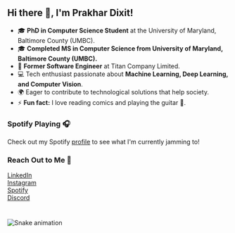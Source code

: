 <!DOCTYPE html>
<html lang="en">
<head>
  <meta charset="UTF-8">
  <meta name="viewport" content="width=device-width, initial-scale=1.0">
  <title>Prakhar Dixit</title>
</head>
<body>

  <h2>Hi there 👋, I'm Prakhar Dixit!</h2>

  <ul>
    <li>🎓 <strong>PhD in Computer Science Student</strong> at the University of Maryland, Baltimore County (UMBC).</li>
    <li>🎓 <strong>Completed MS in Computer Science from University of Maryland, Baltimore County (UMBC).</strong></li>
    <li>💼 <strong>Former Software Engineer</strong> at Titan Company Limited.</li>
    <li>💻 Tech enthusiast passionate about <strong>Machine Learning, Deep Learning, and Computer Vision</strong>.</li>
    <li>🌍 Eager to contribute to technological solutions that help society.</li>
    <li>⚡ <strong>Fun fact:</strong> I love reading comics and playing the guitar 🎸.</li>
  </ul>

  <h3>Spotify Playing 🎧</h3>
  <p>
    Check out my Spotify
    <a href="https://open.spotify.com/user/ozrpd6qx3u0qyxn5zppsuacdq">profile</a>
    to see what I'm currently jamming to!
  </p>

  <h3>Reach Out to Me 📝</h3>
  <div class="social-links">
    <a href="https://www.linkedin.com/in/prakhar-dixit-712751149/">LinkedIn</a><br>
    <a href="https://www.instagram.com/pdx972/">Instagram</a><br>
    <a href="https://open.spotify.com/user/ozrpd6qx3u0qyxn5zppsuacdq">Spotify</a><br>
    <a href="https://discord.gg/RWnR52nG">Discord</a>
  </div>

  

  ###

<br clear="both">

<img src="https://raw.githubusercontent.com/pdx97/pdx97/output/snake.svg" alt="Snake animation" />

###


</body>
</html>
